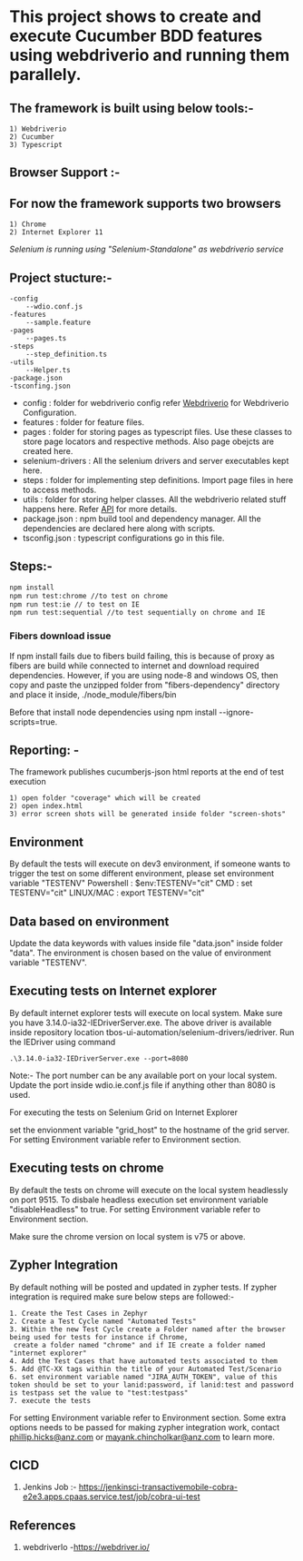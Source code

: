 # This project shows to create and execute Cucumber BDD features using webdriverio and running them parallely.

## The framework is built using below tools:-

    1) Webdriverio
    2) Cucumber
    3) Typescript

## Browser Support :-

## For now the framework supports two browsers
    1) Chrome
    2) Internet Explorer 11

*Selenium is running using "Selenium-Standalone" as webdriverio service*

## Project stucture:-

    -config
        --wdio.conf.js
    -features
        --sample.feature
    -pages
        --pages.ts
    -steps
        --step_definition.ts
    -utils
        --Helper.ts
    -package.json
    -tsconfing.json

- config : folder for webdriverio config refer [Webdriverio](https://webdriver.io) for Webdriverio Configuration.
- features :  folder for feature files.
- pages : folder for storing pages as typescript files. Use these classes to store page locators and respective methods. Also page obejcts are created here.
- selenium-drivers : All the selenium drivers and server executables kept here.
- steps : folder for implementing step definitions. Import page files in here to access methods.
- utils : folder for storing helper classes. All the webdriverio related stuff happens here. Refer [API](https://webdriver.io/docs/api.html) for more details.
- package.json : npm build tool and dependency manager. All the dependencies are declared here along with scripts.
- tsconfig.json : typescript configurations go in this file.

## Steps:-

```bash
npm install
npm run test:chrome //to test on chrome
npm run test:ie // to test on IE
npm run test:sequential //to test sequentially on chrome and IE
```
### Fibers download issue

If npm install fails due to fibers build failing, this is because of proxy as fibers are build while connected to internet and download required dependencies.
However, if you are using node-8 and windows OS, then copy and paste the unzipped folder from "fibers-dependency" directory and place it inside, ./node_module/fibers/bin

Before that install node dependencies using npm install --ignore-scripts=true.

## Reporting: -

The framework publishes cucumberjs-json html reports at the end of test execution

 ```
1) open folder "coverage" which will be created
2) open index.html 
3) error screen shots will be generated inside folder "screen-shots"
```

## Environment

By default the tests will execute on dev3 environment, if someone wants to trigger the test on some different environment, please set environment variable "TESTENV"
Powershell : $env:TESTENV="cit"
CMD : set TESTENV="cit"
LINUX/MAC : export TESTENV="cit"

## Data based on environment

Update the data keywords with values inside file "data.json" inside folder "data". The environment is chosen based on the value of environment variable "TESTENV". 

## Executing tests on Internet explorer

By default internet explorer tests will execute on local system. Make sure you have 3.14.0-ia32-IEDriverServer.exe.
The above driver is available inside repository location tbos-ui-automation/selenium-drivers/iedriver.
Run the IEDriver using command
```
.\3.14.0-ia32-IEDriverServer.exe --port=8080
```
Note:- The port number can be any available port on your local system. Update the port inside wdio.ie.conf.js file if anything other than 8080 is used.

For executing the tests on Selenium Grid on Internet Explorer

set the envionment variable "grid_host" to the hostname of the grid server. 
For setting Environment variable refer to Environment section.

## Executing tests on chrome

By default the tests on chrome will execute on the local system headlessly on port 9515. To disbale headless execution
set environment variable "disableHeadless" to true.
For setting Environment variable refer to Environment section.

Make sure the chrome version on local system is v75 or above.

## Zypher Integration

By default nothing will be posted and updated in zypher tests.
If zypher integration is required make sure below steps are followed:-

```
1. Create the Test Cases in Zephyr
2. Create a Test Cycle named "Automated Tests"
3. Within the new Test Cycle create a Folder named after the browser being used for tests for instance if Chrome,
 create a folder named "chrome" and if IE create a folder named "internet explorer"
4. Add the Test Cases that have automated tests associated to them
5. Add @TC-XX tags within the title of your Automated Test/Scenario
6. set environment variable named "JIRA_AUTH_TOKEN", value of this token should be set to your lanid:password, if lanid:test and password is testpass set the value to "test:testpass"
7. execute the tests
```
For setting Environment variable refer to Environment section.
Some extra options needs to be passed for making zypher integration work, contact phillip.hicks@anz.com or mayank.chincholkar@anz.com to learn more.

## CICD

1) Jenkins Job :- https://jenkinsci-transactivemobile-cobra-e2e3.apps.cpaas.service.test/job/cobra-ui-test

## References
1. webdriverIo -https://webdriver.io/
